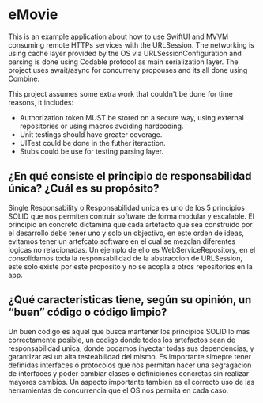 #  eMovie

This is an example application about how to use SwiftUI and MVVM consuming remote HTTPs services with the URLSession. The networking is using cache layer provided by the OS via URLSessionConfiguration and parsing is done using Codable protocol as main serialization layer. The project uses await/async for concurreny propouses and its all done using Combine.

This project assumes some extra work that couldn't be done for time reasons, it includes: 
 - Authorization token MUST be stored on a secure way, using external repositories or using macros avoiding hardcoding.
 - Unit testings should have greater coverage.
 - UITest could be done in the futher iteraction.
 - Stubs could be use for testing parsing layer.
 
 ## ¿En qué consiste el principio de responsabilidad única? ¿Cuál es su propósito?
 
 Single Responsability o Responsabilidad unica es uno de los 5 principios SOLID que nos permiten contruir software de forma modular y escalable. El principio en concreto dictamina que cada artefacto que sea construido por el desarrollo debe tener uno y solo un objectivo, en este orden de ideas, evitamos tener un artefcato software en el cual se mezclan diferentes logicas no relacionadas. Un ejemplo de ello es WebServiceRepository, en el consolidamos toda la responsabilidad de la abstraccion de URLSession, este solo existe por este proposito y no se acopla a otros repositorios en la app.
 
## ¿Qué características tiene, según su opinión, un “buen” código o código limpio?
  
Un buen codigo es aquel que busca mantener los principios SOLID lo mas correctamente posible, un codigo donde todos los artefactos sean de responsabilidad unica, donde podamos inyectar todas sus dependencias, y garantizar asi un alta testeabilidad del mismo. Es importante simepre tener definidas interfaces o protocolos que nos permitan hacer una segragacion de interfaces y poder cambiar clases o definiciones concretas sin realizar mayores cambios. Un aspecto importante tambien es el correcto uso de las herramientas de concurrencia que el OS nos permita en cada caso.


